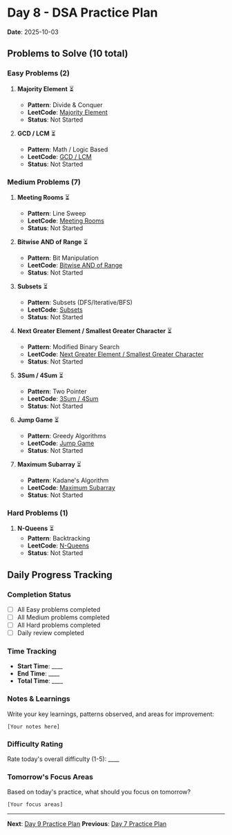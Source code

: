# Day 8 - DSA Practice Plan
**Date**: 2025-10-03

## Problems to Solve (10 total)

### Easy Problems (2)

1. **Majority Element** ⏳
   - **Pattern**: Divide & Conquer
   - **LeetCode**: [Majority Element](https://leetcode.com/problems/majority-element/)
   - **Status**: Not Started

2. **GCD \/ LCM** ⏳
   - **Pattern**: Math \/ Logic Based
   - **LeetCode**: [GCD \/ LCM](https://leetcode.com/problems/gcd-of-two-numbers/)
   - **Status**: Not Started

### Medium Problems (7)

1. **Meeting Rooms** ⏳
   - **Pattern**: Line Sweep
   - **LeetCode**: [Meeting Rooms](https://leetcode.com/problems/meeting-rooms/)
   - **Status**: Not Started

2. **Bitwise AND of Range** ⏳
   - **Pattern**: Bit Manipulation
   - **LeetCode**: [Bitwise AND of Range](https://leetcode.com/problems/bitwise-and-of-numbers-range/)
   - **Status**: Not Started

3. **Subsets** ⏳
   - **Pattern**: Subsets (DFS\/Iterative\/BFS)
   - **LeetCode**: [Subsets](https://leetcode.com/problems/subsets/)
   - **Status**: Not Started

4. **Next Greater Element / Smallest Greater Character** ⏳
   - **Pattern**: Modified Binary Search
   - **LeetCode**: [Next Greater Element / Smallest Greater Character](https://leetcode.com/problems/smallest-letter-greater-than-target/)
   - **Status**: Not Started

5. **3Sum / 4Sum** ⏳
   - **Pattern**: Two Pointer
   - **LeetCode**: [3Sum / 4Sum](https://leetcode.com/problems/4sum/)
   - **Status**: Not Started

6. **Jump Game** ⏳
   - **Pattern**: Greedy Algorithms
   - **LeetCode**: [Jump Game](https://leetcode.com/problems/jump-game/)
   - **Status**: Not Started

7. **Maximum Subarray** ⏳
   - **Pattern**: Kadane's Algorithm
   - **LeetCode**: [Maximum Subarray](https://leetcode.com/problems/maximum-subarray/)
   - **Status**: Not Started

### Hard Problems (1)

1. **N-Queens** ⏳
   - **Pattern**: Backtracking
   - **LeetCode**: [N-Queens](https://leetcode.com/problems/n-queens/)
   - **Status**: Not Started

## Daily Progress Tracking

### Completion Status
- [ ] All Easy problems completed
- [ ] All Medium problems completed  
- [ ] All Hard problems completed
- [ ] Daily review completed

### Time Tracking
- **Start Time**: ____
- **End Time**: ____
- **Total Time**: ____

### Notes & Learnings
Write your key learnings, patterns observed, and areas for improvement:

```
[Your notes here]
```

### Difficulty Rating
Rate today's overall difficulty (1-5): ____

### Tomorrow's Focus Areas
Based on today's practice, what should you focus on tomorrow?

```
[Your focus areas]
```

---
**Next**: [Day 9 Practice Plan](day9.md)
**Previous**: [Day 7 Practice Plan](day7.md)
